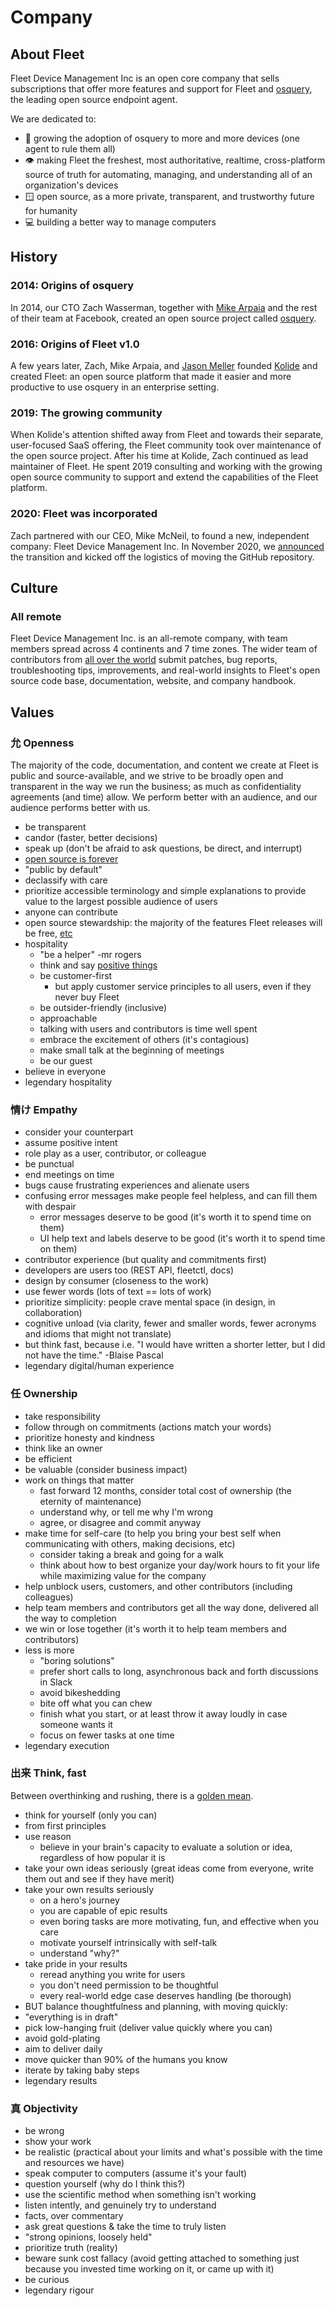 # Company

## About Fleet

Fleet Device Management Inc is an open core company that sells subscriptions that offer more features and support for Fleet and [osquery](https://osquery.io), the leading open source endpoint agent.

We are dedicated to:
- 💍 growing the adoption of osquery to more and more devices (one agent to rule them all)
- 👁️ making Fleet the freshest, most authoritative, realtime, cross-platform source of truth for automating, managing, and understanding all of an organization's devices
- 🪟 open source, as a more private, transparent, and trustworthy future for humanity
- 💻 building a better way to manage computers


## History

### 2014: Origins of osquery
In 2014, our CTO Zach Wasserman, together with [Mike Arpaia](https://twitter.com/mikearpaia/status/1357455391588839424) and the rest of their team at Facebook, created an open source project called [osquery](https://osquery.io).

### 2016: Origins of Fleet v1.0
A few years later, Zach, Mike Arpaia, and [Jason Meller](https://honest.security) founded [Kolide](https://kolide.com) and created Fleet: an open source platform that made it easier and more productive to use osquery in an enterprise setting.

### 2019: The growing community
When Kolide's attention shifted away from Fleet and towards their separate, user-focused SaaS offering, the Fleet community took over maintenance of the open source project. After his time at Kolide, Zach continued as lead maintainer of Fleet.  He spent 2019 consulting and working with the growing open source community to support and extend the capabilities of the Fleet platform.

### 2020: Fleet was incorporated
Zach partnered with our CEO, Mike McNeil, to found a new, independent company: Fleet Device Management Inc.  In November 2020, we [announced](https://medium.com/fleetdm/a-new-fleet-d4096c7de978) the transition and kicked off the logistics of moving the GitHub repository.


## Culture

### All remote
Fleet Device Management Inc. is an all-remote company, with team members spread across 4 continents and 7 time zones.  The wider team of contributors from [all over the world](https://github.com/fleetdm/fleet/graphs/contributors) submit patches, bug reports, troubleshooting tips, improvements, and real-world insights to Fleet's open source code base, documentation, website, and company handbook.


## Values

### 允 Openness

The majority of the code, documentation, and content we create at Fleet is public and source-available, and we strive to be broadly open and transparent in the way we run the business; as much as confidentiality agreements (and time) allow. We perform better with an audience, and our audience performs better with us.

- be transparent
- candor (faster, better decisions)
- speak up (don't be afraid to ask questions, be direct, and interrupt)
- [open source is forever](https://twitter.com/mikermcneil/status/1476799587423772674)
- "public by default"
- declassify with care
- prioritize accessible terminology and simple explanations to provide value to the largest possible audience of users
- anyone can contribute
- open source stewardship: the majority of the features Fleet releases will be free, [etc](https://fleetdm.com/pricing)
- hospitality
  - "be a helper"   -mr rogers
  - think and say [positive things](https://www.theatlantic.com/family/archive/2018/06/mr-rogers-neighborhood-talking-to-kids/562352/)
  - be customer-first
    - but apply customer service principles to all users, even if they never buy Fleet
  - be outsider-friendly (inclusive)
  - approachable
  - talking with users and contributors is time well spent
  - embrace the excitement of others (it's contagious)
  - make small talk at the beginning of meetings
  - be our guest
- believe in everyone
- legendary hospitality

### 情け Empathy
- consider your counterpart
- assume positive intent
- role play as a user, contributor, or colleague
- be punctual
- end meetings on time
- bugs cause frustrating experiences and alienate users
- confusing error messages make people feel helpless, and can fill them with despair
  - error messages deserve to be good (it's worth it to spend time on them)
  - UI help text and labels deserve to be good (it's worth it to spend time on them)
- contributor experience (but quality and commitments first)
- developers are users too (REST API, fleetctl, docs)
- design by consumer (closeness to the work)
- use fewer words (lots of text == lots of work)
- prioritize simplicity: people crave mental space (in design, in collaboration)
- cognitive unload (via clarity, fewer and smaller words, fewer acronyms and idioms that might not translate)
- but think fast, because i.e. "I would have written a shorter letter, but I did not have the time." -Blaise Pascal
- legendary digital/human experience

### 任 Ownership
- take responsibility
- follow through on commitments (actions match your words)
- prioritize honesty and kindness
- think like an owner
- be efficient
- be valuable (consider business impact)
- work on things that matter
  - fast forward 12 months, consider total cost of ownership (the eternity of maintenance)
  - understand why, or tell me why I'm wrong
  - agree, or disagree and commit anyway
- make time for self-care (to help you bring your best self when communicating with others, making decisions, etc)
   - consider taking a break and going for a walk
   - think about how to best organize your day/work hours to fit your life while maximizing value for the company
- help unblock users, customers, and other contributors (including colleagues)
- help team members and contributors get all the way done, delivered all the way to completion
- we win or lose together (it's worth it to help team members and contributors)
- less is more
  - "boring solutions"
  - prefer short calls to long, asynchronous back and forth discussions in Slack
  - avoid bikeshedding
  - bite off what you can chew
  - finish what you start, or at least throw it away loudly in case someone wants it
  - focus on fewer tasks at one time
- legendary execution

### 出来 Think, fast

Between overthinking and rushing, there is a [golden mean](https://en.wikipedia.org/wiki/Golden_mean_%28philosophy%29).

- think for yourself (only you can)
- from first principles
- use reason
  - believe in your brain's capacity to evaluate a solution or idea, regardless of how popular it is
- take your own ideas seriously (great ideas come from everyone, write them out and see if they have merit)
- take your own results seriously
  - on a hero's journey
  - you are capable of epic results
  - even boring tasks are more motivating, fun, and effective when you care
  - motivate yourself intrinsically with self-talk
  - understand "why?"
- take pride in your results
  - reread anything you write for users
  - you don't need permission to be thoughtful
  - every real-world edge case deserves handling (be thorough)
- BUT balance thoughtfulness and planning, with moving quickly:
- "everything is in draft"
- pick low-hanging fruit (deliver value quickly where you can)
- avoid gold-plating
- aim to deliver daily
- move quicker than 90% of the humans you know
- iterate by taking baby steps
- legendary results


### 真 Objectivity
- be wrong
- show your work
- be realistic (practical about your limits and what's possible with the time and resources we have)
- speak computer to computers (assume it's your fault)
- question yourself (why do I think this?)
- use the scientific method when something isn't working
- listen intently, and genuinely try to understand
- facts, over commentary
- ask great questions & take the time to truly listen
- "strong opinions, loosely held"
- prioritize truth (reality)
- beware sunk cost fallacy (avoid getting attached to something just because you invested time working on it, or came up with it)
- be curious
- legendary rigour



<meta name="maintainedBy" value="mikermcneil">
